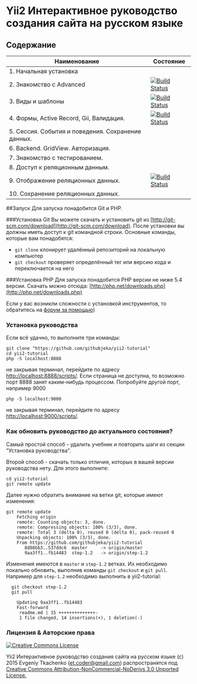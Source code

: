 # Yii2 Интерактивное руководство создания сайта на русском языке

## Содержание

| Наименование | Состояние  |
|---|---|
| 1. Начальная установка  |   |
| 2. Знакомство с Advanced   |  [![Build Status](https://travis-ci.org/githubjeka/yii2-tutorial.svg?branch=step-0)](https://travis-ci.org/githubjeka/yii2-tutorial)  |
| 3. Виды и шаблоны | [![Build Status](https://travis-ci.org/githubjeka/yii2-tutorial.svg?branch=step-0.1)](https://travis-ci.org/githubjeka/yii2-tutorial)
| 4. Формы, Active Record, Gii, Валидация. | [![Build Status](https://travis-ci.org/githubjeka/yii2-tutorial.svg?branch=step-0.2)](https://travis-ci.org/githubjeka/yii2-tutorial)
| 5. Сессия. События и поведения. Сохранение данных.| 
| 6. Backend. GridView. Авторизация.| 
| 7. Знакомство с тестированием.| 
| 8. Доступ к реляционным данным.| 
| 9. Отображение реляционных данных.| [![Build Status](https://travis-ci.org/githubjeka/yii2-tutorial.svg?branch=step-1.2)](https://travis-ci.org/githubjeka/yii2-tutorial)
| 10. Сохранение реляционных данных.| 

##Запуск
Для запуска понадобится Git и PHP.

###Установка Git
Вы можете скачать и установить git из [http://git-scm.com/download](http://git-scm.com/download). 
После установки вы должны иметь доступ к git командной строки. Основные команды, которые вам понадобятся:

- `git clone` клонирует удалённый репозиторий на локальную компьютер
- `git checkout` проверяет определённый тег или версию кода и переключается на него
 
###Установка PHP
Для запуска понадобится PHP версии не ниже 5.4 версии.
Скачать можно отсюда: [http://php.net/downloads.php](http://php.net/downloads.php)

Если у вас возникли сложности с установкой инструментов, то обратитесь на 
[форум за помощью](http://yiiframework.ru/forum/viewforum.php?f=17&sid=7d16a10cc45601f77dfd89c094b0b4f9))

### Установка руководства

Если всё удачно, то выполните три команды:

```
git clone "https://github.com/githubjeka/yii2-tutorial"
cd yii2-tutorial
php -S localhost:8888
```

не закрывая терминал, перейдите по адресу [http://localhost:8888/scripts/](http://localhost:8888/scripts/).
Если страница не доступна, то возможно порт 8888 занят каким-нибудь процессом. Попробуйте другой порт, например 9000

```
php -S localhost:9000
```
не закрывая терминал, перейдите по адресу [http://localhost:9000/scripts/](http://localhost:8888/scripts/).

### Как обновить руководство до актуального состояния?

Самый простой способ - удалить учебник и повторить шаги из секции "Установка руководства".

Второй способ - скачать только отличия, которых в вашей версии руководства нету. Для этого выполните:

```
cd yii2-tutorial
git remote update
```

Далее нужно обратить внимание на ветки git, которые имеют изменения:

```
git remote update                                         
    Fetching origin                                             
    remote: Counting objects: 3, done.                          
    remote: Compressing objects: 100% (3/3), done.              
    remote: Total 3 (delta 0), reused 0 (delta 0), pack-reused 0
    Unpacking objects: 100% (3/3), done.                        
    From https://github.com/githubjeka/yii2-tutorial            
       8d08bb3..537ddc6  master     -> origin/master
       9aa3ff1..fb14483  step-1.2   -> origin/step-1.2                                    
```
  
Изменения имеются в `master` и `step-1.2` ветках. Их необходимо локально обновить, выполнив команды `git checkout` и
`git pull`. Например для `step-1.2` необходимо выполнить в yii2-tutorial:
  
```
  git checkout step-1.2
  git pull  
                                               
    Updating 9aa3ff1..fb14483                                   
    Fast-forward                     
     readme.md | 15 ++++++++++++++-                             
     1 file changed, 14 insertions(+), 1 deletion(-)            
```

### Лицензия & Авторские права

<a rel="license" href="http://creativecommons.org/licenses/by-nc-nd/3.0/deed.ru">
<img alt="Creative Commons License" style="border-width:0" src="https://i.creativecommons.org/l/by-nc-nd/3.0/88x31.png" />
</a>

Yii2 Интерактивное руководство создания сайта на русском языке (с) 2015 Evgeniy Tkachenko (<et.coder@gmail.com>)
распространятся под <a rel="license" href="http://creativecommons.org/licenses/by-nc-nd/3.0/deed.ru">Creative Commons Attribution-NonCommercial-NoDerivs 3.0 Unported License.</a>

